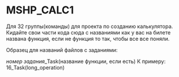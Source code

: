# MSHP_CALC1
Для 32 группы(команды) для проекта по созданию калькулятора.
Кидайте свои части кода сюда с названиями как у вас на билете названа функция, если не функция то так, чтобы все все поняли.

Образец для названий файлов с заданиями:

*номер задания*_Task(название функции, если есть)
К примеру: 16_Task(long_operation)

